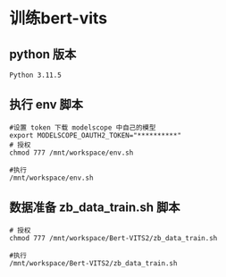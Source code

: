 # 训练bert-vits

## python 版本
```
Python 3.11.5
```
## 执行 env 脚本
```
#设置 token 下载 modelscope 中自己的模型
export MODELSCOPE_OAUTH2_TOKEN="**********"
# 授权
chmod 777 /mnt/workspace/env.sh

#执行
/mnt/workspace/env.sh

```

## 数据准备 zb_data_train.sh 脚本

```
# 授权
chmod 777 /mnt/workspace/Bert-VITS2/zb_data_train.sh

#执行
/mnt/workspace/Bert-VITS2/zb_data_train.sh
```